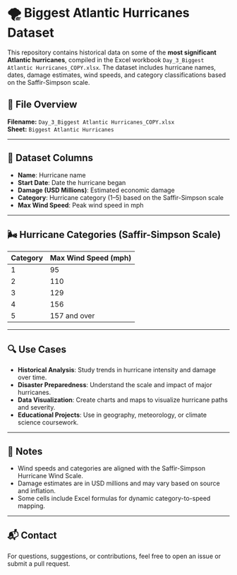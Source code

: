 # 🌪️ Biggest Atlantic Hurricanes Dataset

This repository contains historical data on some of the **most significant Atlantic hurricanes**, compiled in the Excel workbook `Day_3_Biggest Atlantic Hurricanes_COPY.xlsx`. The dataset includes hurricane names, dates, damage estimates, wind speeds, and category classifications based on the Saffir-Simpson scale.

## 📁 File Overview

**Filename:** `Day_3_Biggest Atlantic Hurricanes_COPY.xlsx`  
**Sheet:** `Biggest Atlantic Hurricanes`

---

## 📄 Dataset Columns

- **Name**: Hurricane name
- **Start Date**: Date the hurricane began
- **Damage (USD Millions)**: Estimated economic damage
- **Category**: Hurricane category (1–5) based on the Saffir-Simpson scale
- **Max Wind Speed**: Peak wind speed in mph
---

## 🌬️ Hurricane Categories (Saffir-Simpson Scale)

| Category | Max Wind Speed (mph) |
|----------|----------------------|
| 1        | 95                   |
| 2        | 110                  |
| 3        | 129                  |
| 4        | 156                  |
| 5        | 157 and over         |

---

## 🔍 Use Cases

- **Historical Analysis**: Study trends in hurricane intensity and damage over time.
- **Disaster Preparedness**: Understand the scale and impact of major hurricanes.
- **Data Visualization**: Create charts and maps to visualize hurricane paths and severity.
- **Educational Projects**: Use in geography, meteorology, or climate science coursework.

---

## 📌 Notes

- Wind speeds and categories are aligned with the Saffir-Simpson Hurricane Wind Scale.
- Damage estimates are in USD millions and may vary based on source and inflation.
- Some cells include Excel formulas for dynamic category-to-speed mapping.

---

## 📬 Contact

For questions, suggestions, or contributions, feel free to open an issue or submit a pull request.

